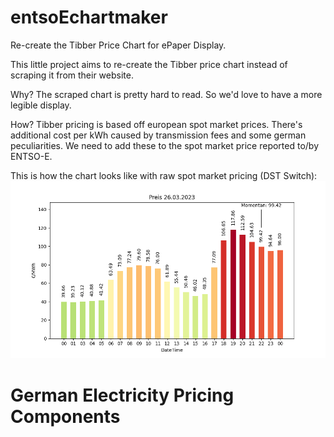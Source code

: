 # entsoEchartmaker
Re-create the Tibber Price Chart for ePaper Display. 

This little project aims to re-create the Tibber price chart instead of scraping it from their website. 

Why? The scraped chart is pretty hard to read. So we'd love to have a more legible display. 

How? Tibber pricing is based off european spot market prices. There's additional cost per kWh caused by transmission fees and some german peculiarities. We need to add these to the spot market price reported to/by ENTSO-E.

This is how the chart looks like with raw spot market pricing (DST Switch):
![ENTO-E Price Chart (Bars)](entso_e_zeitumstellung.png "ENTSO-E Price Chart Rendering, DST Switch")

# German Electricity Pricing Components
